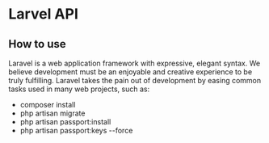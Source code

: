 # Larvel API

## How to use

Laravel is a web application framework with expressive, elegant syntax. We believe development must be an enjoyable and creative experience to be truly fulfilling. Laravel takes the pain out of development by easing common tasks used in many web projects, such as:
- composer install
- php artisan migrate
- php artisan passport:install
- php artisan passport:keys --force
